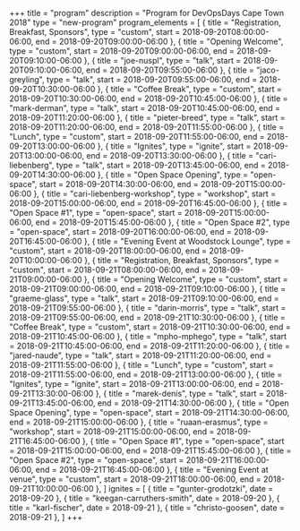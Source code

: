 +++
title = "program"
description = "Program for DevOpsDays Cape Town 2018"
type = "new-program"
program_elements = [
    { title = "Registration, Breakfast, Sponsors", type = "custom", start = 2018-09-20T08:00:00-06:00, end = 2018-09-20T09:00:00-06:00 },
    { title = "Opening Welcome", type = "custom", start = 2018-09-20T09:00:00-06:00, end = 2018-09-20T09:10:00-06:00 },
    { title = "joe-nuspl", type = "talk", start = 2018-09-20T09:10:00-06:00, end = 2018-09-20T09:55:00-06:00 },
    { title = "jaco-greyling", type = "talk", start = 2018-09-20T09:55:00-06:00, end = 2018-09-20T10:30:00-06:00 },
    { title = "Coffee Break", type = "custom", start = 2018-09-20T10:30:00-06:00, end = 2018-09-20T10:45:00-06:00 },
    { title = "mark-derman", type = "talk", start = 2018-09-20T10:45:00-06:00, end = 2018-09-20T11:20:00-06:00 },
    { title = "pieter-breed", type = "talk", start = 2018-09-20T11:20:00-06:00, end = 2018-09-20T11:55:00-06:00 },
    { title = "Lunch", type = "custom", start = 2018-09-20T11:55:00-06:00, end = 2018-09-20T13:00:00-06:00 },
    { title = "Ignites", type = "ignite", start = 2018-09-20T13:00:00-06:00, end = 2018-09-20T13:30:00-06:00 },
    { title = "cari-liebenberg", type = "talk", start = 2018-09-20T13:45:00-06:00, end = 2018-09-20T14:30:00-06:00 },
    { title = "Open Space Opening", type = "open-space", start = 2018-09-20T14:30:00-06:00, end = 2018-09-20T15:00:00-06:00 },
    { title = "cari-liebenberg-workshop", type = "workshop", start = 2018-09-20T15:00:00-06:00, end = 2018-09-20T16:45:00-06:00 },
    { title = "Open Space #1", type = "open-space", start = 2018-09-20T15:00:00-06:00, end = 2018-09-20T15:45:00-06:00 },
    { title = "Open Space #2", type = "open-space", start = 2018-09-20T16:00:00-06:00, end = 2018-09-20T16:45:00-06:00 },
    { title = "Evening Event at Woodstock Lounge", type = "custom", start = 2018-09-20T18:00:00-06:00, end = 2018-09-20T10:00:00-06:00 },
    { title = "Registration, Breakfast, Sponsors", type = "custom", start = 2018-09-21T08:00:00-06:00, end = 2018-09-21T09:00:00-06:00 },
    { title = "Opening Welcome", type = "custom", start = 2018-09-21T09:00:00-06:00, end = 2018-09-21T09:10:00-06:00 },
    { title = "graeme-glass", type = "talk", start = 2018-09-21T09:10:00-06:00, end = 2018-09-21T09:55:00-06:00 },
    { title = "darin-morris", type = "talk", start = 2018-09-21T09:55:00-06:00, end = 2018-09-21T10:30:00-06:00 },
    { title = "Coffee Break", type = "custom", start = 2018-09-21T10:30:00-06:00, end = 2018-09-21T10:45:00-06:00 },
    { title = "mpho-mphego", type = "talk", start = 2018-09-21T10:45:00-06:00, end = 2018-09-21T11:20:00-06:00 },
    { title = "jared-naude", type = "talk", start = 2018-09-21T11:20:00-06:00, end = 2018-09-21T11:55:00-06:00 },
    { title = "Lunch", type = "custom", start = 2018-09-21T11:55:00-06:00, end = 2018-09-21T13:00:00-06:00 },
    { title = "Ignites", type = "ignite", start = 2018-09-21T13:00:00-06:00, end = 2018-09-21T13:30:00-06:00 },
    { title = "marek-denis", type = "talk", start = 2018-09-21T13:45:00-06:00, end = 2018-09-21T14:30:00-06:00 },
    { title = "Open Space Opening", type = "open-space", start = 2018-09-21T14:30:00-06:00, end = 2018-09-21T15:00:00-06:00 },
    { title = "ruaan-erasmus", type = "workshop", start = 2018-09-21T15:00:00-06:00, end = 2018-09-21T16:45:00-06:00 },
    { title = "Open Space #1", type = "open-space", start = 2018-09-21T15:00:00-06:00, end = 2018-09-21T15:45:00-06:00 },
    { title = "Open Space #2", type = "open-space", start = 2018-09-21T16:00:00-06:00, end = 2018-09-21T16:45:00-06:00 },
    { title = "Evening Event at venue", type = "custom", start = 2018-09-21T18:00:00-06:00, end = 2018-09-21T10:00:00-06:00 },
]
ignites = [
    { title = "gunter-grodotzki", date = 2018-09-20 },
    { title = "keegan-carruthers-smith", date = 2018-09-20 },
    { title = "karl-fischer", date = 2018-09-21 },
    { title = "christo-goosen", date = 2018-09-21 },
]
+++

